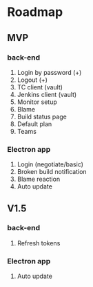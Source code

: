 ﻿# Roadmap
## MVP

### back-end
1. Login by password (+)
2. Logout (+)
3. TC client (vault)
4. Jenkins client (vault)
5. Monitor setup
6. Blame
7. Build status page
8. Default plan
9. Teams

### Electron app
1. Login (negotiate/basic)
2. Broken build notification
3. Blame reaction
4. Auto update

## V1.5
### back-end
1. Refresh tokens
### Electron app
1. Auto update